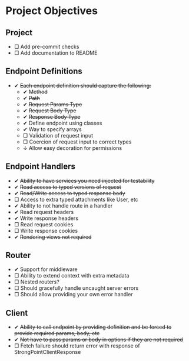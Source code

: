 # Project Objectives

## Project
- □ Add pre-commit checks
- □ Add documentation to README

## Endpoint Definitions
- ✔ ~~Each endpoint definition should capture the following:~~
  - ✔ ~~Method~~
  - ✔ ~~Path~~
  - ✔ ~~Request Params Type~~
  - ✔ ~~Request Body Type~~
  - ✔ ~~Response Body Type~~
  - ✔ Define endpoint using classes
  - ✔ Way to specify arrays
  - □ Validation of request input
  - □ Coercion of request input to correct types
  - ↓ Allow easy decoration for permissions

## Endpoint Handlers
- ✔ ~~Ability to have services you need injected for testability~~
- ✔ ~~Read access to typed versions of request~~
- ✔ ~~Read/Write access to typed response body~~
- □ Access to extra typed attachments like User, etc
- ✔ Ability to not handle route in a handler
- ✔ Read request headers
- ✔ Write response headers
- □ Read request cookies
- □ Write response cookies
- ✔ ~~Rendering views not required~~

## Router
- ✔ Support for middleware
- □ Ability to extend context with extra metadata
- □ Nested routers?
- □ Should gracefully handle uncaught server errors
- □ Should allow providing your own error handler

## Client
- ✔ ~~Ability to call endpoint by providing definition and be forced to provide required params, body, etc~~
- ✔ ~~Not have to pass params or body in options if they are not required~~
- □ Fetch failure should return error with response of StrongPointClientResponse
